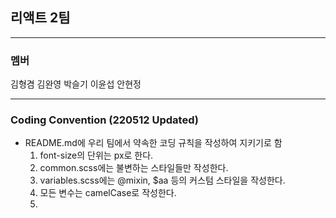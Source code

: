 ## 리액트 2팀

---

### 멤버

김형겸
김완영
박슬기
이윤섭
안현정

---

### Coding Convention (220512 Updated)

- README.md에 우리 팀에서 약속한 코딩 규칙을 작성하여 지키기로 함
  1. font-size의 단위는 px로 한다.
  2. common.scss에는 불변하는 스타일들만 작성한다.
  3. variables.scss에는 @mixin, $aa 등의 커스텀 스타일을 작성한다.
  4. 모든 변수는 camelCase로 작성한다.
  5.
